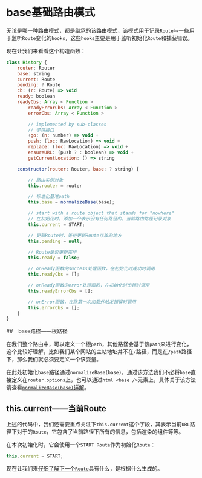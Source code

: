 # base基础路由模式

无论是哪一种路由模式，都是继承的该路由模式，该模式用于记录`Route`与一些用于监听`Route`变化的`hooks`，这些`hooks`主要是用于监听初始化`Route`和捕获错误。

现在让我们来看看这个构造函数：

```js
class History {
    router: Router
    base: string
    current: Route
    pending: ? Route
    cb: (r: Route) => void
    ready: boolean
    readyCbs: Array < Function >
        readyErrorCbs: Array < Function >
        errorCbs: Array < Function >

        // implemented by sub-classes
        // 子类接口
        +go: (n: number) => void +
        push: (loc: RawLocation) => void +
        replace: (loc: RawLocation) => void +
        ensureURL: (push ? : boolean) => void +
        getCurrentLocation: () => string

    constructor(router: Router, base: ? string) {

        // 路由实例对象
        this.router = router

        // 标准化基准path
        this.base = normalizeBase(base);

        // start with a route object that stands for "nowhere"
        // 在初始化时，添加一个表示没有任何路径的，当前路由路径记录对象
        this.current = START;

        // 更新Route时，等待更新Route存放的地方
        this.pending = null;

        // Route是否更新完毕
        this.ready = false;

        // onReady函数的success处理函数，在初始化时成功时调用
        this.readyCbs = [];

        // onReady函数的error处理函数，在初始化时出错时调用
        this.readyErrorCbs = [];

        // onError函数，在除第一次加载外触发错误时调用
        this.errorCbs = [];
    }
}
```

##　base路径——根路径

在我们整个路由中，可以定义一个根`path`，其他路径会基于该`path`来进行变化，这个比较好理解，比如我们某个网站的主站地址并不在`/`路径，而是在`/path`路径下，那么我们就必须要定义一个该变量。

在此处初始化`base`路径通过`normalizeBase(base)`，通过该方法我们不必将`base`直接定义在`router.options`上，也可以通过`html <base />`元素上，具体关于该方法请查看[`normalizeBase(base)`详解](./工具方法/REAMDE.md#normalizebase%e6%a0%bc%e5%bc%8f%e5%8c%96%e5%9f%ba%e7%a1%80%e8%b7%af%e7%94%b1%e8%b7%af%e5%be%8)。

## this.current——当前Route

上述的代码中，我们还需要重点关注下`this.current`这个字段，其表示当前`URL`路径下对于的`Route`，它包含了当前路径下所有的信息，包括渲染的组件等等。

在本次初始化时，它会使用一个`START Route`作为初始化`Route`：

```js
this.current = START;
```

现在让我们来[仔细了解下一个`Route`](../../../Route-当前路径对象/README.md)具有什么，是根据什么生成的。
